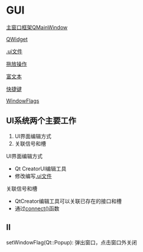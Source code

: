 # GUI

[主窗口框架QMainWindow](qt-gui-mainwindow-frame.md)

[QWidget](qt-gui-qwidget.md)

[.ui文件](qt-gui-uifile.md)

[拖放操作](qt-gui-draganddrop.md)

[富文本](qt-gui-rich-text.md)

[快捷键](qt-shortcut.md)

[WindowFlags](qt-windowflags.md)

## UI系统两个主要工作

1. UI界面编辑方式
2. 关联信号和槽

UI界面编辑方式

- Qt CreatorUI编辑工具
- 修改编写[.ui文件](qt-gui-uifile.md)

关联信号和槽

- QtCreator编辑工具可以关联已存在的接口和槽
- 通过[connect()](qt-function-connect.md)函数

## II

setWindowFlag(Qt::Popup): 弹出窗口，点击窗口外关闭

